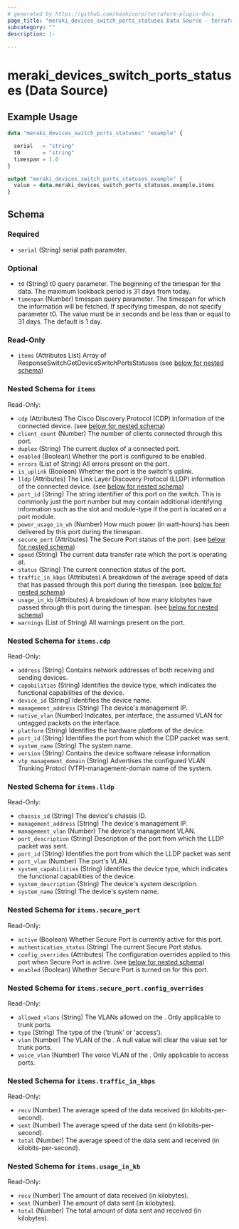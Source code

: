 ```yaml
---
# generated by https://github.com/hashicorp/terraform-plugin-docs
page_title: "meraki_devices_switch_ports_statuses Data Source - terraform-provider-meraki"
subcategory: ""
description: |-
  
---
```


# meraki_devices_switch_ports_statuses (Data Source)



## Example Usage

```terraform
data "meraki_devices_switch_ports_statuses" "example" {

  serial   = "string"
  t0       = "string"
  timespan = 1.0
}

output "meraki_devices_switch_ports_statuses_example" {
  value = data.meraki_devices_switch_ports_statuses.example.items
}
```

<!-- schema generated by tfplugindocs -->
## Schema

### Required

- `serial` (String) serial path parameter.

### Optional

- `t0` (String) t0 query parameter. The beginning of the timespan for the data. The maximum lookback period is 31 days from today.
- `timespan` (Number) timespan query parameter. The timespan for which the information will be fetched. If specifying timespan, do not specify parameter t0. The value must be in seconds and be less than or equal to 31 days. The default is 1 day.

### Read-Only

- `items` (Attributes List) Array of ResponseSwitchGetDeviceSwitchPortsStatuses (see [below for nested schema](#nestedatt--items))

<a id="nestedatt--items"></a>
### Nested Schema for `items`

Read-Only:

- `cdp` (Attributes) The Cisco Discovery Protocol (CDP) information of the connected device. (see [below for nested schema](#nestedatt--items--cdp))
- `client_count` (Number) The number of clients connected through this port.
- `duplex` (String) The current duplex of a connected port.
- `enabled` (Boolean) Whether the port is configured to be enabled.
- `errors` (List of String) All errors present on the port.
- `is_uplink` (Boolean) Whether the port is the switch's uplink.
- `lldp` (Attributes) The Link Layer Discovery Protocol (LLDP) information of the connected device. (see [below for nested schema](#nestedatt--items--lldp))
- `port_id` (String) The string identifier of this port on the switch. This is commonly just the port number but may contain additional identifying information such as the slot and module-type if the port is located on a port module.
- `power_usage_in_wh` (Number) How much power (in watt-hours) has been delivered by this port during the timespan.
- `secure_port` (Attributes) The Secure Port status of the port. (see [below for nested schema](#nestedatt--items--secure_port))
- `speed` (String) The current data transfer rate which the port is operating at.
- `status` (String) The current connection status of the port.
- `traffic_in_kbps` (Attributes) A breakdown of the average speed of data that has passed through this port during the timespan. (see [below for nested schema](#nestedatt--items--traffic_in_kbps))
- `usage_in_kb` (Attributes) A breakdown of how many kilobytes have passed through this port during the timespan. (see [below for nested schema](#nestedatt--items--usage_in_kb))
- `warnings` (List of String) All warnings present on the port.

<a id="nestedatt--items--cdp"></a>
### Nested Schema for `items.cdp`

Read-Only:

- `address` (String) Contains network addresses of both receiving and sending devices.
- `capabilities` (String) Identifies the device type, which indicates the functional capabilities of the device.
- `device_id` (String) Identifies the device name.
- `management_address` (String) The device's management IP.
- `native_vlan` (Number) Indicates, per interface, the assumed VLAN for untagged packets on the interface.
- `platform` (String) Identifies the hardware platform of the device.
- `port_id` (String) Identifies the port from which the CDP packet was sent.
- `system_name` (String) The system name.
- `version` (String) Contains the device software release information.
- `vtp_management_domain` (String) Advertises the configured VLAN Trunking Protocl (VTP)-management-domain name of the system.


<a id="nestedatt--items--lldp"></a>
### Nested Schema for `items.lldp`

Read-Only:

- `chassis_id` (String) The device's chassis ID.
- `management_address` (String) The device's management IP.
- `management_vlan` (Number) The device's management VLAN.
- `port_description` (String) Description of the port from which the LLDP packet was sent.
- `port_id` (String) Identifies the port from which the LLDP packet was sent
- `port_vlan` (Number) The port's VLAN.
- `system_capabilities` (String) Identifies the device type, which indicates the functional capabilities of the device.
- `system_description` (String) The device's system description.
- `system_name` (String) The device's system name.


<a id="nestedatt--items--secure_port"></a>
### Nested Schema for `items.secure_port`

Read-Only:

- `active` (Boolean) Whether Secure Port is currently active for this port.
- `authentication_status` (String) The current Secure Port status.
- `config_overrides` (Attributes) The configuration overrides applied to this port when Secure Port is active. (see [below for nested schema](#nestedatt--items--secure_port--config_overrides))
- `enabled` (Boolean) Whether Secure Port is turned on for this port.

<a id="nestedatt--items--secure_port--config_overrides"></a>
### Nested Schema for `items.secure_port.config_overrides`

Read-Only:

- `allowed_vlans` (String) The VLANs allowed on the . Only applicable to trunk ports.
- `type` (String) The type of the  ('trunk' or 'access').
- `vlan` (Number) The VLAN of the . A null value will clear the value set for trunk ports.
- `voice_vlan` (Number) The voice VLAN of the . Only applicable to access ports.



<a id="nestedatt--items--traffic_in_kbps"></a>
### Nested Schema for `items.traffic_in_kbps`

Read-Only:

- `recv` (Number) The average speed of the data received (in kilobits-per-second).
- `sent` (Number) The average speed of the data sent (in kilobits-per-second).
- `total` (Number) The average speed of the data sent and received (in kilobits-per-second).


<a id="nestedatt--items--usage_in_kb"></a>
### Nested Schema for `items.usage_in_kb`

Read-Only:

- `recv` (Number) The amount of data received (in kilobytes).
- `sent` (Number) The amount of data sent (in kilobytes).
- `total` (Number) The total amount of data sent and received (in kilobytes).
